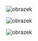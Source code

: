 ![obrazek](https://user-images.githubusercontent.com/118903708/204060423-d0d5666f-34fe-483b-aadf-4aae6833d080.png)


![obrazek](https://user-images.githubusercontent.com/118903708/204060461-3dff794a-1b07-443c-be66-16cb85f7faec.png)


![obrazek](https://user-images.githubusercontent.com/118903708/204060494-974e735f-3c92-4bac-ab4f-d1eb5bdcef61.png)

